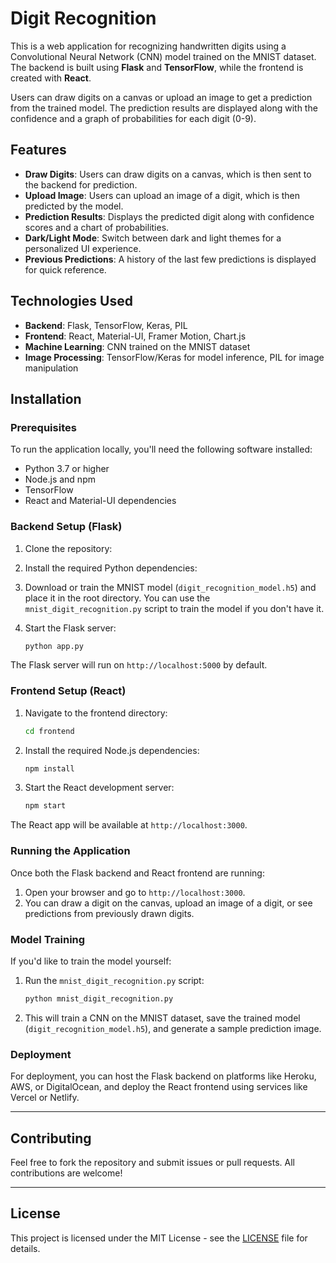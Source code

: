 # Digit Recognition

This is a web application for recognizing handwritten digits using a Convolutional Neural Network (CNN) model trained on the MNIST dataset. The backend is built using **Flask** and **TensorFlow**, while the frontend is created with **React**.

Users can draw digits on a canvas or upload an image to get a prediction from the trained model. The prediction results are displayed along with the confidence and a graph of probabilities for each digit (0-9).

## Features
- **Draw Digits**: Users can draw digits on a canvas, which is then sent to the backend for prediction.
- **Upload Image**: Users can upload an image of a digit, which is then predicted by the model.
- **Prediction Results**: Displays the predicted digit along with confidence scores and a chart of probabilities.
- **Dark/Light Mode**: Switch between dark and light themes for a personalized UI experience.
- **Previous Predictions**: A history of the last few predictions is displayed for quick reference.

## Technologies Used
- **Backend**: Flask, TensorFlow, Keras, PIL
- **Frontend**: React, Material-UI, Framer Motion, Chart.js
- **Machine Learning**: CNN trained on the MNIST dataset
- **Image Processing**: TensorFlow/Keras for model inference, PIL for image manipulation

## Installation

### Prerequisites
To run the application locally, you'll need the following software installed:
- Python 3.7 or higher
- Node.js and npm
- TensorFlow
- React and Material-UI dependencies

### Backend Setup (Flask)
1. Clone the repository:

2. Install the required Python dependencies:

3. Download or train the MNIST model (`digit_recognition_model.h5`) and place it in the root directory. You can use the `mnist_digit_recognition.py` script to train the model if you don't have it.

4. Start the Flask server:
   ```bash
   python app.py
   ```

The Flask server will run on `http://localhost:5000` by default.

### Frontend Setup (React)
1. Navigate to the frontend directory:
   ```bash
   cd frontend
   ```

2. Install the required Node.js dependencies:
   ```bash
   npm install
   ```

3. Start the React development server:
   ```bash
   npm start
   ```

The React app will be available at `http://localhost:3000`.

### Running the Application
Once both the Flask backend and React frontend are running:
1. Open your browser and go to `http://localhost:3000`.
2. You can draw a digit on the canvas, upload an image of a digit, or see predictions from previously drawn digits.

### Model Training
If you'd like to train the model yourself:
1. Run the `mnist_digit_recognition.py` script:
   ```bash
   python mnist_digit_recognition.py
   ```
2. This will train a CNN on the MNIST dataset, save the trained model (`digit_recognition_model.h5`), and generate a sample prediction image.

### Deployment
For deployment, you can host the Flask backend on platforms like Heroku, AWS, or DigitalOcean, and deploy the React frontend using services like Vercel or Netlify.

---


## Contributing
Feel free to fork the repository and submit issues or pull requests. All contributions are welcome!

---

## License
This project is licensed under the MIT License - see the [LICENSE](LICENSE) file for details.